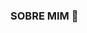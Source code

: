 ### SOBRE MIM 👋

<!--
**emilyrodrigues222/emilyrodrigues222** is a ✨ _special_ ✨ repository because its `README.md` (this file) appears on your GitHub profile.

- 🔭 Olá meu nome é Emily Rodrigues
- 🌱 Bem vindo ao meu perfil GitHub👋
- 👯 Atualmente eu estou cursando o Ensino Médio
- ⚡Estou atualmente aprendendo

![Snake animation](https://github.com/seu-usuário-aqui/seu-usuário-aqui/blob/output/github-contribution-grid-snake.svg)
